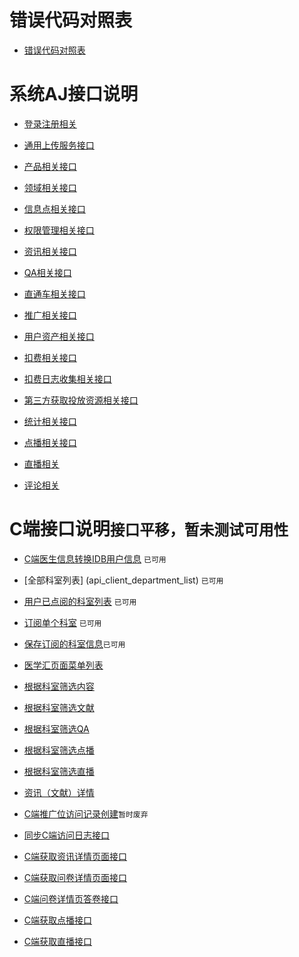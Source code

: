 # 错误代码对照表

- [错误代码对照表](error_intruduce)

# 系统AJ接口说明

- [登录注册相关](api_login)
- [通用上传服务接口](api_upload)
- [产品相关接口](api_product)
- [领域相关接口](api_ta)
- [信息点相关接口](api_keyword)
- [权限管理相关接口](api_manage)
- [资讯相关接口](api_essay)
- [QA相关接口](api_qa)

- [直通车相关接口](api_instantAd)
- [推广相关接口](api_promotion)
- [用户资产相关接口](api_assets)
- [扣费相关接口](api_charg)
- [扣费日志收集相关接口](api_consum)
- [第三方获取投放资源相关接口](api_source)
- [统计相关接口](api_statistics)

- [点播相关接口](api_vod)
- [直播相关](api_lvb)
- [评论相关](api_comment)

# C端接口说明`接口平移，暂未测试可用性`
- [C端医生信息转换IDB用户信息](api_client_initdoctor)  `已可用`
- [全部科室列表] (api_client_department_list) `已可用`
- [用户已点阅的科室列表](api_client_user_attention_department) `已可用` 
- [订阅单个科室](api_client_attention_department) `已可用`
- [保存订阅的科室信息](api_client_save_attention_department)`已可用`
- [医学汇页面菜单列表](api_client_menulist) 
- [根据科室筛选内容](api/client/department/subject/list)
- [根据科室筛选文献](api/client/department/subject/essay/list)
- [根据科室筛选QA](api/client/department/subject/qa/list)
- [根据科室筛选点播](api/client/department/subject/vod/list)
- [根据科室筛选直播](api/client/department/subject/lvb/list)
- [资讯（文献）详情](api_client_literature_info) 
- [C端推广位访问记录创建](api_client_promotion_log)`暂时废弃`
- [同步C端访问日志接口](api_client_promotion_clientlog)
- [C端获取资讯详情页面接口](api_client_department_subject_essay_detail)
- [C端获取问卷详情页面接口](api_client_department_subject_qa_detail)
- [C端问卷详情页答卷接口](api_client_department_subject_qa_survey)
- [C端获取点播接口](api_client_department_subject_vod)

- [C端获取直播接口](api_client_department_subject_lvb)